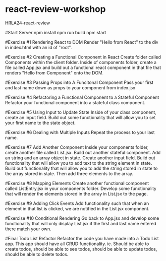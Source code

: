 # react-review-workshop

HRLA24-react-review

#Start Server
npm install
npm run build
npm start

#Exercise #1 Rendering React to DOM
Render "Hello from React" to the div in index.html with an id of "root".

#Exercise #2 Creating a Functional Component in React
Create folder called Components within the client folder. Inside of components folder, create a file called App.jsx and build out a functional react component in that file that renders "Hello from Component" onto the DOM.

#Exercise #3 Passing Props into A Funcitonal Component
Pass your first and last name down as props to your component from index.jsx

#Exercise #4 Refactoring a Functional Component to a Stateful Component
Refactor your functional component into a stateful class component.

#Exercise #5 Using Input to Update State
Inside of your class component, create an input field. Build out some functionality that will allow you to set your first name to the state object.

#Exercise #6 Dealing with Multiple Inputs
Repeat the process to your last name.

#Exercise #7 Add Another Component
Inside your components folder, create another file called List.jsx. Build out another stateful component. Add an string and an array object in state. Create another input field. Build out functionality that will allow you to add text to the string element in state. Build out functionality that will allow you to add the string stored in state to the array stored in state. Then add three elements to the array.

#Exercise #8 Mapping Elements
Create another functional component called ListEntry.jsx in your components folder. Develop some functionality that will render the elements stored in the array in List.jsx to the page.

#Exercise #9 Adding Click Events
Add functionality such that when an element in that list is clicked, we are notified in the List.jsx component.

#Exercise #10 Conditional Rendering
Go back to App.jsx and develop some functionality that will only display List.jsx if the first and last name entered there match your own.

#Final Todo List Refactor
Refactor the code you have made into a Todo List app. This app should have all CRUD functionality. ie. Should be able to create todos, should be able to see todos, should be able to update todos, should be able to delete todos.
